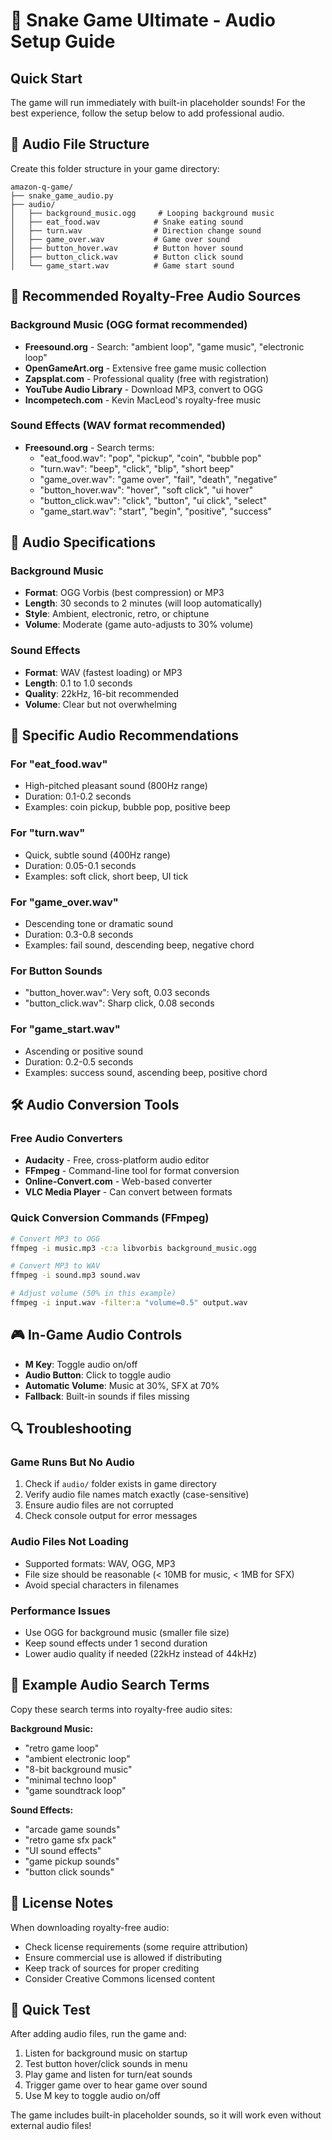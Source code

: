 # 🎵 Snake Game Ultimate - Audio Setup Guide

## Quick Start
The game will run immediately with built-in placeholder sounds! For the best experience, follow the setup below to add professional audio.

## 📁 Audio File Structure
Create this folder structure in your game directory:

```
amazon-q-game/
├── snake_game_audio.py
├── audio/
│   ├── background_music.ogg     # Looping background music
│   ├── eat_food.wav            # Snake eating sound
│   ├── turn.wav                # Direction change sound
│   ├── game_over.wav           # Game over sound
│   ├── button_hover.wav        # Button hover sound
│   ├── button_click.wav        # Button click sound
│   └── game_start.wav          # Game start sound
```

## 🎼 Recommended Royalty-Free Audio Sources

### Background Music (OGG format recommended)
- **Freesound.org** - Search: "ambient loop", "game music", "electronic loop"
- **OpenGameArt.org** - Extensive free game music collection
- **Zapsplat.com** - Professional quality (free with registration)
- **YouTube Audio Library** - Download MP3, convert to OGG
- **Incompetech.com** - Kevin MacLeod's royalty-free music

### Sound Effects (WAV format recommended)
- **Freesound.org** - Search terms:
  - "eat_food.wav": "pop", "pickup", "coin", "bubble pop"
  - "turn.wav": "beep", "click", "blip", "short beep"
  - "game_over.wav": "game over", "fail", "death", "negative"
  - "button_hover.wav": "hover", "soft click", "ui hover"
  - "button_click.wav": "click", "button", "ui click", "select"
  - "game_start.wav": "start", "begin", "positive", "success"

## 🔧 Audio Specifications

### Background Music
- **Format**: OGG Vorbis (best compression) or MP3
- **Length**: 30 seconds to 2 minutes (will loop automatically)
- **Style**: Ambient, electronic, retro, or chiptune
- **Volume**: Moderate (game auto-adjusts to 30% volume)

### Sound Effects
- **Format**: WAV (fastest loading) or MP3
- **Length**: 0.1 to 1.0 seconds
- **Quality**: 22kHz, 16-bit recommended
- **Volume**: Clear but not overwhelming

## 🎯 Specific Audio Recommendations

### For "eat_food.wav"
- High-pitched pleasant sound (800Hz range)
- Duration: 0.1-0.2 seconds
- Examples: coin pickup, bubble pop, positive beep

### For "turn.wav"
- Quick, subtle sound (400Hz range)
- Duration: 0.05-0.1 seconds
- Examples: soft click, short beep, UI tick

### For "game_over.wav"
- Descending tone or dramatic sound
- Duration: 0.3-0.8 seconds
- Examples: fail sound, descending beep, negative chord

### For Button Sounds
- "button_hover.wav": Very soft, 0.03 seconds
- "button_click.wav": Sharp click, 0.08 seconds

### For "game_start.wav"
- Ascending or positive sound
- Duration: 0.2-0.5 seconds
- Examples: success sound, ascending beep, positive chord

## 🛠️ Audio Conversion Tools

### Free Audio Converters
- **Audacity** - Free, cross-platform audio editor
- **FFmpeg** - Command-line tool for format conversion
- **Online-Convert.com** - Web-based converter
- **VLC Media Player** - Can convert between formats

### Quick Conversion Commands (FFmpeg)
```bash
# Convert MP3 to OGG
ffmpeg -i music.mp3 -c:a libvorbis background_music.ogg

# Convert MP3 to WAV
ffmpeg -i sound.mp3 sound.wav

# Adjust volume (50% in this example)
ffmpeg -i input.wav -filter:a "volume=0.5" output.wav
```

## 🎮 In-Game Audio Controls

- **M Key**: Toggle audio on/off
- **Audio Button**: Click to toggle audio
- **Automatic Volume**: Music at 30%, SFX at 70%
- **Fallback**: Built-in sounds if files missing

## 🔍 Troubleshooting

### Game Runs But No Audio
1. Check if `audio/` folder exists in game directory
2. Verify audio file names match exactly (case-sensitive)
3. Ensure audio files are not corrupted
4. Check console output for error messages

### Audio Files Not Loading
- Supported formats: WAV, OGG, MP3
- File size should be reasonable (< 10MB for music, < 1MB for SFX)
- Avoid special characters in filenames

### Performance Issues
- Use OGG for background music (smaller file size)
- Keep sound effects under 1 second duration
- Lower audio quality if needed (22kHz instead of 44kHz)

## 🎵 Example Audio Search Terms

Copy these search terms into royalty-free audio sites:

**Background Music:**
- "retro game loop"
- "ambient electronic loop"
- "8-bit background music"
- "minimal techno loop"
- "game soundtrack loop"

**Sound Effects:**
- "arcade game sounds"
- "retro game sfx pack"
- "UI sound effects"
- "game pickup sounds"
- "button click sounds"

## 📝 License Notes

When downloading royalty-free audio:
- Check license requirements (some require attribution)
- Ensure commercial use is allowed if distributing
- Keep track of sources for proper crediting
- Consider Creative Commons licensed content

## 🚀 Quick Test

After adding audio files, run the game and:
1. Listen for background music on startup
2. Test button hover/click sounds in menu
3. Play game and listen for turn/eat sounds
4. Trigger game over to hear game over sound
5. Use M key to toggle audio on/off

The game includes built-in placeholder sounds, so it will work even without external audio files!
